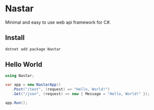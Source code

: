 # Nastar

Minimal and easy to use web api framework for C#.

## Install

```sh
dotnet add package Nastar
```

## Hello World

```csharp
using Nastar;

var app = new NastarApp()
   .Post("/text", (request) => "Hello, World!")
   .Get("/json", (request) => new { Message = "Hello, World!" });

app.Run();
```
